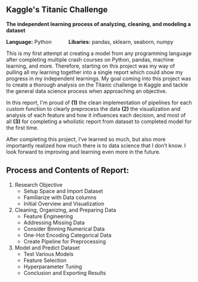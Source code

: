 ## Kaggle's Titanic Challenge
**The independent learning process of analyzing, cleaning, and modeling a dataset** <br/>

**Language:** Python &emsp;&emsp;&emsp;**Libaries:** pandas, sklearn, seaborn, numpy

This is my first attempt at creating a model from any programming language after completing multiple crash courses on Python, pandas, machine learning, and more. Therefore, starting on this project was my way of pulling all my learning together into a single report which could show my progress in my independent learnings. My goal coming into this project was to create a thorough analysis on the Titanic challenge in Kaggle and tackle the general data science process when approaching an objective.

In this report, I'm proud of **(1)** the clean implementation of pipelines for each custom function to clearly preprocess the data **(2)** the visualization and analysis of each feature and how it influences each decision, and most of all **(3)** for completing a wholistic report from dataset to completed model for the first time.

After completing this project, I’ve learned so much, but also more importantly realized how much there is to data science that I don’t know. I look forward to improving and learning even more in the future.

## **Process and Contents of Report:**
1. Research Objective
    - Setup Space and Import Dataset
    - Familiarize with Data columns
    - Initial Overview and Visualization
2. Cleaning, Organizing, and Preparing Data
    - Feature Engineering
    - Addressing Missing Data
    - Consider Binning Numerical Data
    - One-Hot Encoding Categorical Data
    - Create Pipeline for Preprocessing
3. Model and Predict Dataset
    - Test Various Models
    - Feature Selection
    - Hyperparameter Tuning
    - Conclusion and Exporting Results
